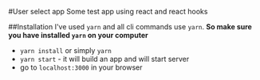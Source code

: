 #User select app
Some test app using react and react hooks

##Installation
I've used `yarn` and all cli commands use `yarn`.
**So make sure you have installed `yarn` on your computer**

* `yarn install` or simply `yarn`
* `yarn start` - it will build an app and will start server
* go to `localhost:3000` in your browser
